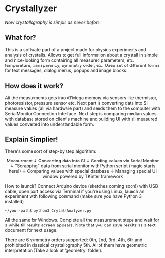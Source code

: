 # Crystallyzer
<i>Now crystallography is simple as never before.</i>

What for?
--------
This is a softwate part of a project made for physics experiments and analysis of crystalls. Allows to get full information about a crystall in simple and nice-looking form containing all measured parameters, etc. temperature, transparency, symmetry order, etc. Uses set of different forms for text messages, dialog menus, popups and image blocks.

How does it work?
-----------------
All the measurments gets into ATMega memory via sensors like thermistor, photoresistor, pressure sensor etc. Next part is converting data into SI measure values (all via hardware part) and sends them to the computer with SerialMonitor Connection Interface. Next step is comparing median values with database stored on client's machine and building UI with all measured values converted into understandable form.

Explain Simplier!
-----------------
There's some sort of step-by step algorithm:  
<center>Measurment   
↓  
Converting data into SI  
↓  
Sending values via Serial Monitor  
↓  
"Scrapping" data from serial monitor with Python script (magic starts here!)  
↓  
Comparing values with special database  
↓  
Managing special UI window powered by TKinter framework  </center>

How to launch?
Connect Arduino device (sketches coming soon!) with USB cable, open port access via Terminal if you're using Linux, launch an experiment with following command (make sure you have Python 3 installed)

<code>~/your-path$ python3 CrytallAnalyzer.py</code>

All the same for Windows. Complete all the measurement steps and wait for a while till results screen appears. Note that you can save results as a text document for next usage.

There are 6 symmetry orders supported: 0th, 2nd, 3rd, 4th, 6th and prohibited in classical crystallography 5th. All of them have geometric interpretation (Take a look at 'geometry' folder).
